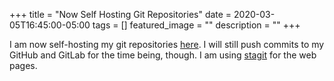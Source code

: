 +++
title = "Now Self Hosting Git Repositories"
date = 2020-03-05T16:45:00-05:00
tags = []
featured_image = ""
description = ""
+++

I am now self-hosting my git repositories
[here](https://git.benoneill.xyz). I will still push commits to my
GitHub and GitLab for the time being, though. I am using
[stagit](https://git.2f30.org/stagit/log.html) for the web pages.

